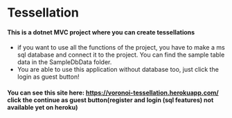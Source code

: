 # Tessellation
#### This is a dotnet MVC project where you can create tessellations
* if you want to use all the functions of the project, you have to make a ms sql database and connect it to the project. You can find the sample table data in the SampleDbData folder.
* You are able to use this application without database too, just click the login as guest button!
#### You can see this site here: https://voronoi-tessellation.herokuapp.com/ click the continue as guest button(register and login (sql features) not available yet on heroku)

